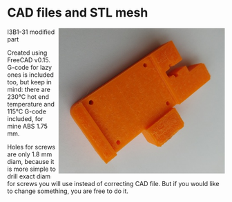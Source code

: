 # CAD files and STL mesh

<img align="right" src="https://github.com/liutas4x4/IR-probe_byDC42/blob/master/Images/I3B1-31_modified.jpg" alt="I3B1-31 mod" title="I3B1-31 modified part"/>
<p>I3B1-31 modified part</p>


Created using FreeCAD v0.15. G-code for lazy ones is included too, but keep in mind: 
there are 230°C hot end temperature and 115°C G-code included, for mine ABS 1.75 mm.

Holes for screws are only 1.8 mm diam, because it is more simple to drill exact diam for screws you will use instead of correcting CAD file. But if you would like to change something, you are free to do it.

